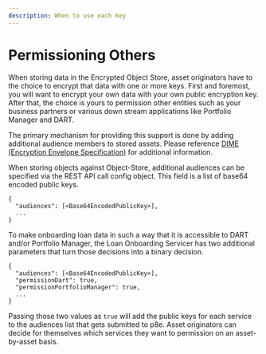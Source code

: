 ```yaml
---
description: When to use each key
---
```


# Permissioning Others

When storing data in the Encrypted Object Store, asset originators have to the choice to encrypt that data with one or more keys. First and foremost, you will want to encrypt your own data with your own public encryption key. After that, the choice is yours to permission other entities such as your business partners or various down stream applications like Portfolio Manager and DART.

The primary mechanism for providing this support is done by adding additional audience members to stored assets. Please reference [DIME (Encryption Envelope Specification)](https://docs.provenance.io/p8e/overview/encrypted-object-store/dime-encryption-envelope-specification#dime-encryptionenvelopespecification-retrievalcontext) for additional information.

When storing objects against Object-Store, additional audiences can be specified via the REST API call config object. This field is a list of base64 encoded public keys.&#x20;

```
{
  "audiences": [<Base64EncodedPublicKey>],
  ...
}
```

To make onboarding loan data in such a way that it is accessible to DART and/or Portfolio Manager, the Loan Onboarding Servicer has two additional parameters that turn those decisions into a binary decision.

```
{
  "audiences": [<Base64EncodedPublicKey>],
  "permissionDart": true,
  "permissionPortfolioManager": true,
  ...
}
```

Passing those two values as `true` will add the public keys for each service to the audiences list that gets submitted to p8e. Asset originators can decide for themselves which services they want to permission on an asset-by-asset basis.
